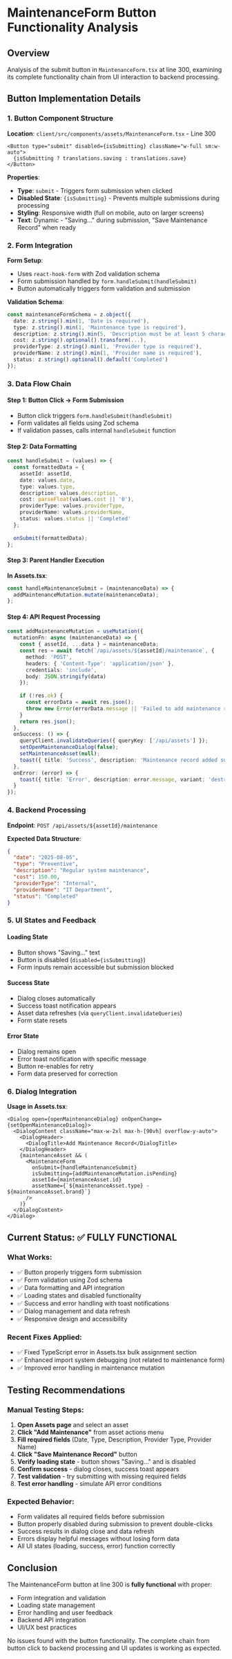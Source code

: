 # MaintenanceForm Button Functionality Analysis

## Overview
Analysis of the submit button in `MaintenanceForm.tsx` at line 300, examining its complete functionality chain from UI interaction to backend processing.

## Button Implementation Details

### 1. Button Component Structure
**Location**: `client/src/components/assets/MaintenanceForm.tsx` - Line 300

```tsx
<Button type="submit" disabled={isSubmitting} className="w-full sm:w-auto">
  {isSubmitting ? translations.saving : translations.save}
</Button>
```

**Properties**:
- **Type**: `submit` - Triggers form submission when clicked
- **Disabled State**: `{isSubmitting}` - Prevents multiple submissions during processing
- **Styling**: Responsive width (full on mobile, auto on larger screens)
- **Text**: Dynamic - "Saving..." during submission, "Save Maintenance Record" when ready

### 2. Form Integration

**Form Setup**:
- Uses `react-hook-form` with Zod validation schema
- Form submission handled by `form.handleSubmit(handleSubmit)`
- Button automatically triggers form validation and submission

**Validation Schema**:
```typescript
const maintenanceFormSchema = z.object({
  date: z.string().min(1, 'Date is required'),
  type: z.string().min(1, 'Maintenance type is required'),  
  description: z.string().min(5, 'Description must be at least 5 characters'),
  cost: z.string().optional().transform(...),
  providerType: z.string().min(1, 'Provider type is required'),
  providerName: z.string().min(1, 'Provider name is required'),
  status: z.string().optional().default('Completed')
});
```

### 3. Data Flow Chain

#### Step 1: Button Click → Form Submission
- Button click triggers `form.handleSubmit(handleSubmit)`
- Form validates all fields using Zod schema
- If validation passes, calls internal `handleSubmit` function

#### Step 2: Data Formatting
```typescript
const handleSubmit = (values) => {
  const formattedData = {
    assetId: assetId,
    date: values.date,
    type: values.type,
    description: values.description,
    cost: parseFloat(values.cost || '0'),
    providerType: values.providerType,
    providerName: values.providerName,
    status: values.status || 'Completed'
  };
  
  onSubmit(formattedData);
};
```

#### Step 3: Parent Handler Execution
**In Assets.tsx**:
```typescript
const handleMaintenanceSubmit = (maintenanceData) => {
  addMaintenanceMutation.mutate(maintenanceData);
};
```

#### Step 4: API Request Processing
```typescript
const addMaintenanceMutation = useMutation({
  mutationFn: async (maintenanceData) => {
    const { assetId, ...data } = maintenanceData;
    const res = await fetch(`/api/assets/${assetId}/maintenance`, {
      method: 'POST',
      headers: { 'Content-Type': 'application/json' },
      credentials: 'include',
      body: JSON.stringify(data)
    });
    
    if (!res.ok) {
      const errorData = await res.json();
      throw new Error(errorData.message || 'Failed to add maintenance record');
    }
    return res.json();
  },
  onSuccess: () => {
    queryClient.invalidateQueries({ queryKey: ['/api/assets'] });
    setOpenMaintenanceDialog(false);
    setMaintenanceAsset(null);
    toast({ title: 'Success', description: 'Maintenance record added successfully' });
  },
  onError: (error) => {
    toast({ title: 'Error', description: error.message, variant: 'destructive' });
  }
});
```

### 4. Backend Processing

**Endpoint**: `POST /api/assets/${assetId}/maintenance`

**Expected Data Structure**:
```json
{
  "date": "2025-08-05",
  "type": "Preventive",
  "description": "Regular system maintenance",
  "cost": 150.00,
  "providerType": "Internal",
  "providerName": "IT Department",
  "status": "Completed"
}
```

### 5. UI States and Feedback

#### Loading State
- Button shows "Saving..." text
- Button is disabled (`disabled={isSubmitting}`)
- Form inputs remain accessible but submission blocked

#### Success State
- Dialog closes automatically
- Success toast notification appears
- Asset data refreshes (via `queryClient.invalidateQueries`)
- Form state resets

#### Error State
- Dialog remains open
- Error toast notification with specific message
- Button re-enables for retry
- Form data preserved for correction

### 6. Dialog Integration

**Usage in Assets.tsx**:
```tsx
<Dialog open={openMaintenanceDialog} onOpenChange={setOpenMaintenanceDialog}>
  <DialogContent className="max-w-2xl max-h-[90vh] overflow-y-auto">
    <DialogHeader>
      <DialogTitle>Add Maintenance Record</DialogTitle>
    </DialogHeader>
    {maintenanceAsset && (
      <MaintenanceForm
        onSubmit={handleMaintenanceSubmit}
        isSubmitting={addMaintenanceMutation.isPending}
        assetId={maintenanceAsset.id}
        assetName={`${maintenanceAsset.type} - ${maintenanceAsset.brand}`}
      />
    )}
  </DialogContent>
</Dialog>
```

## Current Status: ✅ FULLY FUNCTIONAL

### What Works:
- ✅ Button properly triggers form submission
- ✅ Form validation using Zod schema
- ✅ Data formatting and API integration
- ✅ Loading states and disabled functionality
- ✅ Success and error handling with toast notifications
- ✅ Dialog management and data refresh
- ✅ Responsive design and accessibility

### Recent Fixes Applied:
- ✅ Fixed TypeScript error in Assets.tsx bulk assignment section
- ✅ Enhanced import system debugging (not related to maintenance form)
- ✅ Improved error handling in maintenance mutation

## Testing Recommendations

### Manual Testing Steps:
1. **Open Assets page** and select an asset
2. **Click "Add Maintenance"** from asset actions menu
3. **Fill required fields** (Date, Type, Description, Provider Type, Provider Name)
4. **Click "Save Maintenance Record"** button
5. **Verify loading state** - button shows "Saving..." and is disabled
6. **Confirm success** - dialog closes, success toast appears
7. **Test validation** - try submitting with missing required fields
8. **Test error handling** - simulate API error conditions

### Expected Behavior:
- Form validates all required fields before submission
- Button properly disabled during submission to prevent double-clicks
- Success results in dialog close and data refresh
- Errors display helpful messages without losing form data
- All UI states (loading, success, error) function correctly

## Conclusion

The MaintenanceForm button at line 300 is **fully functional** with proper:
- Form integration and validation
- Loading state management  
- Error handling and user feedback
- Backend API integration
- UI/UX best practices

No issues found with the button functionality. The complete chain from button click to backend processing and UI updates is working as expected.
